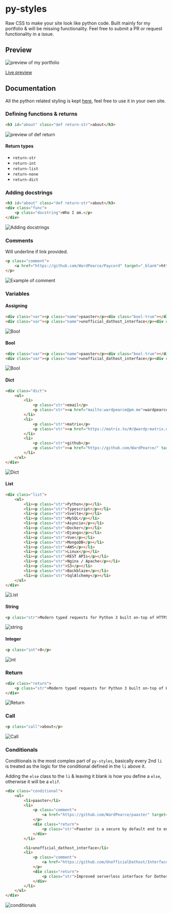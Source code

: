 # py-styles
Raw CSS to make your site look like python code. Built mainly for my portfolio & will be missing functionality. Feel free to submit a PR or request functionality in a issue.

## Preview
![preview of my portfolio](https://i.imgur.com/5UaoHzV.png)

[Live preview](https://wardpearce.com)


## Documentation
All the python related styling is kept [here](/assets/css/python.css), feel free to use it in your own site.

### Defining functions & returns
```html
<h3 id="about" class="def return-str">about</h3>
```
![preview of def return](https://i.imgur.com/IlAlCu4.png)

#### Return types
- `return-str`
- `return-int`
- `return-list`
- `return-none`
- `return-dict`

### Adding docstrings
```html
<h3 id="about" class="def return-str">about</h3>
<div class="func">
    <p class="docstring">Who I am.</p>
</div>
```
![Adding docstrings](https://i.imgur.com/AleSRap.png)

### Comments
Will underline if link provided.
```html
<p class="comment">
    <a href="https://github.com/WardPearce/Paycord" target="_blank">https://github.com/WardPearce/Paycord</a>
</p>
```
![Example of comment](https://i.imgur.com/OjriBfb.png)

### Variables
#### Assigning
```html
<div class="var"><p class="name">paaster</p><div class="bool-true"></div></div>
<div class="var"><p class="name">unofficial_dathost_interface</p><div class="bool-false"></div></div>
```
![Bool](https://i.imgur.com/ke6809p.png)

#### Bool
```html
<div class="var"><p class="name">paaster</p><div class="bool-true"></div></div>
<div class="var"><p class="name">unofficial_dathost_interface</p><div class="bool-false"></div></div>
```
![Bool](https://i.imgur.com/ke6809p.png)

#### Dict
```html
<div class="dict">
    <ul>
        <li>
            <p class="str">email</p>
            <p class="str"><a href="mailto:wardpearce@pm.me">wardpearce@pm.me</a></p>
        </li>
        <li>
            <p class="str">matrix</p>
            <p class="str"><a href="https://matrix.to/#/@wardp:matrix.org" target="_blank">@wardp:matrix.org</a></p>
        </li>
        <li>
            <p class="str">github</p>
            <p class="str"><a href="https://github.com/WardPearce/" target="_blank">github.com/WardPearce</a></p>
        </li>
    </ul>
</div>
```
![Dict](https://i.imgur.com/Eglb0q1.png)

#### List
```html
<div class="list">
    <ul>
        <li><p class="str">Python</p></li>
        <li><p class="str">Typescript</p></li>
        <li><p class="str">Svelte</p></li>
        <li><p class="str">MySQL</p></li>
        <li><p class="str">Asyncio</p></li>
        <li><p class="str">Docker</p></li>
        <li><p class="str">Django</p></li>
        <li><p class="str">Vue</p></li>
        <li><p class="str">MongoDB</p></li>
        <li><p class="str">AWS</p></li>
        <li><p class="str">Linux</p></li>
        <li><p class="str">REST APIs</p></li>
        <li><p class="str">Nginx / Apache</p></li>
        <li><p class="str">S3</p></li>
        <li><p class="str">Backblaze</p></li>
        <li><p class="str">SqlAlchemy</p></li>
    </ul>
</div>
```
![List](https://i.imgur.com/5KPaKjH.png)

#### String
```html
<p class="str">Modern typed requests for Python 3 built on-top of HTTPX.</p>
```
![string](https://i.imgur.com/ONL1Hss.png)

#### Integer
```html
<p class="int">0</p>
```
![int](https://i.imgur.com/o5G6jsA.png)

### Return
```html
<div class="return">
    <p class="str">Modern typed requests for Python 3 built on-top of HTTPX.</p>
</div>
```
![Return](https://i.imgur.com/8uKdf6f.png)

### Call
```html
<p class="call">about</p>
```
![Call](https://i.imgur.com/IfmapAe.png)

### Conditionals
Conditionals is the most complex part of `py-styles`, basically every 2nd `li` is treated as the logic for the conditional defined in the `li` above it.

Adding the `else` class to the `li` & leaving it blank is how you define a `else`, otherwise it will be a `elif`.

```html
<div class="conditional">
    <ul>
        <li>paaster</li>
        <li>
            <p class="comment">
                <a href="https://github.com/WardPearce/paaster" target="_blank">https://github.com/WardPearce/paaster</a>
            </p>
            <div class="return">
                <p class="str">Paaster is a secure by default end to end encrypted pastebin built with the objective of simplicity.</p>
            </div>
        </li>

        <li>unofficial_dathost_interface</li>
        <li>
            <p class="comment">
                <a href="https://github.com/UnofficialDathost/Interface" target="_blank">https://github.com/UnofficialDathost/Interface</a>
            </p>
            <div class="return">
                <p class="str">Improved serverless interface for Dathost!</p>
            </div>
        </li>
    </ul>
</div>
```
![conditionals](https://i.imgur.com/WTwwydD.png)